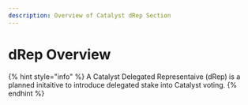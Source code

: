 ```yaml
---
description: Overview of Catalyst dRep Section
---
```


# dRep Overview

{% hint style="info" %}
A Catalyst Delegated Representaive (dRep) is a planned initaitive to introduce delegated stake into Catalyst voting.
{% endhint %}
